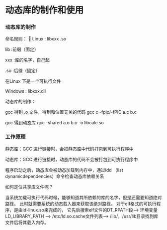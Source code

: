 # 动态库的制作和使用

### 动态库的制作

命名规则：

Linux : libxxx .so

lib :前缀（固定）

xxx :库的名字，自己起

.so :后缀（固定）

在Linux 下是一个可执行文件

Windows : libxxx.dll

动态库的制作：

gcc 得到 .o 文件，得到和位置无关的代码
gcc c -fpic/-fPIC a.c b.c

gcc 得到动态库
gcc -shared a.o b.o -o libcalc.so

### 工作原理

静态库：GCC 进行链接时，会把静态库中代码打包到可执行程序中

动态库：GCC 进行链接时，动态库的代码不会被打包到可执行程序中

程序启动之后，动态库会被动态加载到内存中，通过ldd （list dynamicdependencies）命令检查动态库依赖关系

如何定位共享库文件呢？

当系统加载可执行代码时候，能够知道其所依赖的库的名字，但是还需要知道绝对路径。
此时就需要系统的动态载入器来获取该绝对路径。
对于elf格式的可执行程序，是由ld-linux.so来完成的，
它先后搜索elf文件的DT_RPATH段——> 环境变量LD_LIBRARY_PATH ——> /etc/ld.so.cache文件列表——> /lib/，/usr/lib目录找到库文件后将其载入内存。